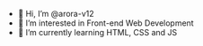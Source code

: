 - 👋 Hi, I’m @arora-v12
- 👀 I’m interested in Front-end Web Development
- 🌱 I’m currently learning HTML, CSS and JS

<!---
arora-v12/arora-v12 is a ✨ special ✨ repository because its `README.md` (this file) appears on your GitHub profile.
You can click the Preview link to take a look at your changes.
--->
